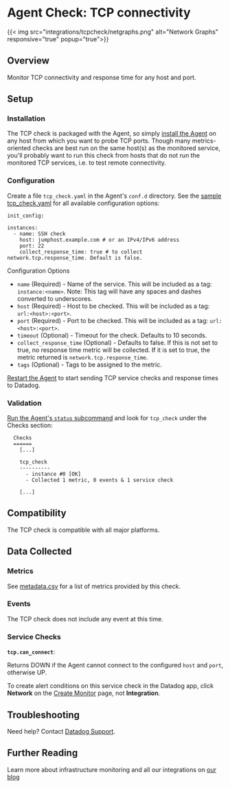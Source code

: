 # Agent Check: TCP connectivity
{{< img src="integrations/tcpcheck/netgraphs.png" alt="Network Graphs" responsive="true" popup="true">}}
## Overview

Monitor TCP connectivity and response time for any host and port.

## Setup
### Installation

The TCP check is packaged with the Agent, so simply [install the Agent](https://app.datadoghq.com/account/settings#agent) on any host from which you want to probe TCP ports. Though many metrics-oriented checks are best run on the same host(s) as the monitored service, you'll probably want to run this check from hosts that do not run the monitored TCP services, i.e. to test remote connectivity.

### Configuration

Create a file `tcp_check.yaml` in the Agent's `conf.d` directory. See the [sample tcp_check.yaml](https://github.com/DataDog/integrations-core/blob/master/tcp_check/conf.yaml.example) for all available configuration options:

```
init_config:

instances:
  - name: SSH check
    host: jumphost.example.com # or an IPv4/IPv6 address
    port: 22
    collect_response_time: true # to collect network.tcp.response_time. Default is false.
```

Configuration Options

* `name` (Required) - Name of the service. This will be included as a tag: `instance:<name>`. Note: This tag will have any spaces and dashes converted to underscores.
* `host` (Required) - Host to be checked. This will be included as a tag: `url:<host>:<port>`.
* `port` (Required) - Port to be checked. This will be included as a tag: `url:<host>:<port>`.
* `timeout` (Optional) - Timeout for the check. Defaults to 10 seconds.
* `collect_response_time` (Optional) - Defaults to false. If this is not set to true, no response time metric will be collected. If it is set to true, the metric returned is `network.tcp.response_time`.
* `tags` (Optional) - Tags to be assigned to the metric.

[Restart the Agent](https://docs.datadoghq.com/agent/faq/agent-commands/#start-stop-restart-the-agent) to start sending TCP service checks and response times to Datadog.

### Validation

[Run the Agent's `status` subcommand](https://docs.datadoghq.com/agent/faq/agent-commands/#agent-status-and-information) and look for `tcp_check` under the Checks section:

```
  Checks
  ======
    [...]

    tcp_check
    ----------
      - instance #0 [OK]
      - Collected 1 metric, 0 events & 1 service check

    [...]
```

## Compatibility

The TCP check is compatible with all major platforms.

## Data Collected
### Metrics

See [metadata.csv](https://github.com/DataDog/integrations-core/blob/master/tcp_check/metadata.csv) for a list of metrics provided by this check.

### Events
The TCP check does not include any event at this time.

### Service Checks

**`tcp.can_connect`**:

Returns DOWN if the Agent cannot connect to the configured `host` and `port`, otherwise UP.

To create alert conditions on this service check in the Datadog app, click **Network** on the [Create Monitor](https://app.datadoghq.com/monitors#/create) page, not **Integration**.

## Troubleshooting
Need help? Contact [Datadog Support](http://docs.datadoghq.com/help/).

## Further Reading
Learn more about infrastructure monitoring and all our integrations on [our blog](https://www.datadoghq.com/blog/)

